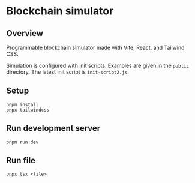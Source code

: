 # Blockchain simulator

## Overview

Programmable blockchain simulator made with Vite, React, and Tailwind CSS.

Simulation is configured with init scripts. Examples are given in the `public` directory. The latest init script is `init-script2.js`.

## Setup

```
pnpm install
pnpx tailwindcss
```

## Run development server

```
pnpm run dev
```

## Run file

```
pnpx tsx <file>
```
